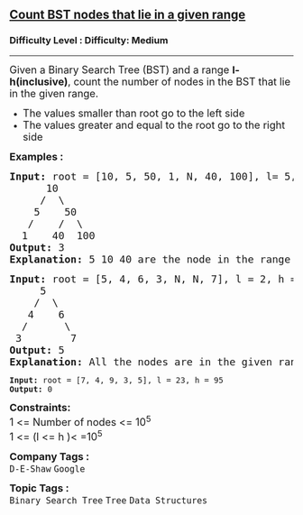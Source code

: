 <h2><a href="https://www.geeksforgeeks.org/problems/count-bst-nodes-that-lie-in-a-given-range/1">Count BST nodes that lie in a given range</a></h2><h3>Difficulty Level : Difficulty: Medium</h3><hr><div class="problems_problem_content__Xm_eO"><p><span style="font-size: 18px;">Given a Binary Search Tree (BST) and a range <strong>l-h(inclusive)</strong>, count the number of nodes in the BST that lie in the given range. </span></p>
<ul>
<li><span style="font-size: 18px;">The values smaller than root go to the left side</span></li>
<li><span style="font-size: 18px;">The values greater and equal to the root go to the right side</span></li>
</ul>
<p><span style="font-size: 18px;"><strong>Examples :</strong></span></p>
<pre><span style="font-size: 18px;"><strong>Input:</strong> root = [10, 5, 50, 1, N, 40, 100], l= 5, h = 45
      10
&nbsp;    /  \
&nbsp;   5    50
&nbsp;  /    /  \
&nbsp; 1    40  100
<strong>Output: </strong>3<strong>
Explanation: </strong>5 10 40 are the node in the range</span>
</pre>
<pre><span style="font-size: 18px;"><strong>Input: </strong>root = [5, 4, 6, 3, N, N, 7], l = 2, h = 8
     5
&nbsp;   /  \
&nbsp;  4    6
&nbsp; /      \
&nbsp;3        7
<strong>Output: </strong>5<strong>
Explanation: </strong>All the nodes are in the given range.<br></span></pre>
<pre><strong>Input: </strong>root = [7, 4, 9, 3, 5], l = 23, h = 95
<strong>Output: </strong>0</pre>
<p><span style="font-size: 18px;"><strong>Constraints:</strong><br>1 &lt;= Number of nodes &lt;= 10<sup>5</sup><br>1 &lt;= (l &lt;= h )&lt; =10<sup>5</sup></span></p></div><p><span style=font-size:18px><strong>Company Tags : </strong><br><code>D-E-Shaw</code>&nbsp;<code>Google</code>&nbsp;<br><p><span style=font-size:18px><strong>Topic Tags : </strong><br><code>Binary Search Tree</code>&nbsp;<code>Tree</code>&nbsp;<code>Data Structures</code>&nbsp;